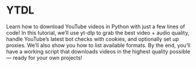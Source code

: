 # YTDL

Learn how to download YouTube videos in Python with just a few lines of code!
In this tutorial, we’ll use yt-dlp to grab the best video + audio quality, handle YouTube’s latest bot checks with cookies, and optionally set up proxies. We’ll also show you how to list available formats.
By the end, you’ll have a working script that downloads videos in the highest quality possible — ready for your own projects!
